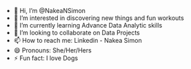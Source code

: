 - 👋 Hi, I’m @NakeaNSimon
- 👀 I’m interested in discovering new things and fun workouts 
- 🌱 I’m currently learning Advance Data Analytic skills 
- 💞️ I’m looking to collaborate on Data Projects 
- 📫 How to reach me: Linkedin - Nakea Simon
- 😄 Pronouns: She/Her/Hers 
- ⚡ Fun fact: I love Dogs 

<!---
NakeaNSimon/NakeaNSimon is a ✨ special ✨ repository because its `README.md` (this file) appears on your GitHub profile.
You can click the Preview link to take a look at your changes.
--->
